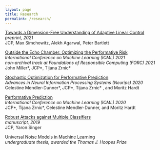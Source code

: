 ```yaml
---
layout: page
title: Research
permalink: /research/
---
```


[Towards a Dimension-Free Understanding of Adaptive Linear Control](https://arxiv.org/pdf/2103.10620.pdf)   
*preprint, 2021*             
JCP, Max Simchowitz, Alekh Agarwal, Peter Bartlett   
    
[Outside the Echo Chamber: Optimizing the Performative Risk](https://arxiv.org/pdf/2102.08570.pdf)        
*International Conference on Machine Learning (ICML) 2021*    
*non-archival track at Foundations of Responsible Computing (FORC) 2021*        
John Miller\*, JCP\*, Tijana Zrnic\*    

[Stochastic Optimization for Performative Prediction](https://arxiv.org/pdf/2006.06887.pdf)         
*Advances in Neural Information Processing Systems (Neurips) 2020*    
Celestine Mendler-Dunner\*, JCP\*, Tijana Zrnic\* , and Moritz Hardt 

[Performative Prediction](https://arxiv.org/pdf/2002.06673.pdf)    
*International Conference on Machine Learning (ICML) 2020*     
JCP\*, Tijana Zrnic\*, Celestine Mendler-Dunner, and Moritz Hardt 

[Robust Attacks against Multiple Classifiers](https://arxiv.org/pdf/1906.02816.pdf)     
*manuscript, 2019*                       
JCP, Yaron Singer 

[Universal Noise Models in Machine Learning](/pdfs/thesis_jcp.pdf)       
*undergraduate thesis, awarded the Thomas J. Hoopes Prize*     
   
